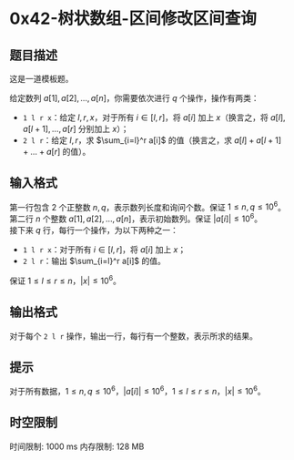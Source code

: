 # 0x42-树状数组-区间修改区间查询

## 题目描述

这是一道模板题。

给定数列 $a[1], a[2], \dots, a[n]$，你需要依次进行 $q$ 个操作，操作有两类：

- `1 l r x`：给定 $l,r,x$，对于所有 $i \in [l,r]$，将 $a[i]$ 加上 $x$（换言之，将 $a[l], a[l+1], \dots, a[r]$ 分别加上 $x$）；
- `2 l r`：给定 $l,r$，求 $\sum_{i=l}^r a[i]$ 的值（换言之，求 $a[l] + a[l+1] + \dots + a[r]$ 的值）。

## 输入格式

第一行包含 $2$ 个正整数 $n,q$，表示数列长度和询问个数。保证 $1 \le n,q \le 10^6$。  
第二行 $n$ 个整数 $a[1], a[2], \dots, a[n]$，表示初始数列。保证 $|a[i]| \le 10^6$。  
接下来 $q$ 行，每行一个操作，为以下两种之一：

- `1 l r x`：对于所有 $i \in [l,r]$，将 $a[i]$ 加上 $x$；
- `2 l r`：输出 $\sum_{i=l}^r a[i]$ 的值。

保证 $1 \le l \le r \le n$，$|x| \le 10^6$。

## 输出格式

对于每个 `2 l r` 操作，输出一行，每行有一个整数，表示所求的结果。

## 提示

对于所有数据，$1 \le n,q \le 10^6$，$|a[i]| \le 10^6$，$1 \le l \le r \le n$，$|x| \le 10^6$。

## 时空限制

时间限制: 1000 ms
内存限制: 128 MB
